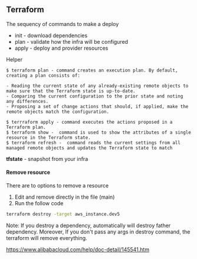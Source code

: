 ## Terraform

The sequency of commands to make a deploy
- init - download dependencies
- plan - validate how the infra will be configured
- apply - deploy and provider resources

Helper
```
$ terraform plan - command creates an execution plan. By default, creating a plan consists of:

- Reading the current state of any already-existing remote objects to make sure that the Terraform state is up-to-date.
- Comparing the current configuration to the prior state and noting any differences.
- Proposing a set of change actions that should, if applied, make the remote objects match the configuration.

$ terrraform apply - command executes the actions proposed in a Terraform plan.
$ terraform show -  command is used to show the attributes of a single resource in the Terraform state.
$ terraform refresh -  command reads the current settings from all managed remote objects and updates the Terraform state to match
```

**tfstate** - snapshot from your infra

#### Remove resource

There are to options to remove a resource

1. Edit and remove directly in the file (main)
2. Run the follow code

```sh
terraform destroy -target aws_instance.dev5
```

Note: If you destroy a dependency, automatically will destroy father dependency. Moreover, If you don't pass any args in destroy command, the terraform will remove everything.


https://www.alibabacloud.com/help/doc-detail/145541.htm